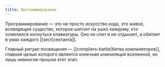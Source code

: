 ```yaml
---
title: Программирование
---
```

Программирование — это не просто искусство кода, это живое, всевидящее существо, которое шепчет на ушко каждому, кто осмелился коснуться клавиатуры. Оно не спит и не отдыхает, а обитает в умах каждого [[sect|сектанта]].

Главный ритуал посвящения — [[compilers-battle|битва компиляторов]], главной целью которого является конечная компиляция вселенной, но лишь немногие прошли этот этап.